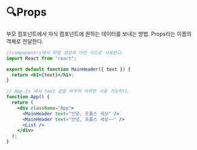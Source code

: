 <h1>🔍Props</h1>
<p> 부모 컴포넌트에서 자식 컴포넌트에 원하는 데이터를 보내는 방법. Props라는 이름의 객체로 전달한다. </p>

```jsx
//componentrs에서 파일 생성후 이런 식으로 사용한다.
import React from "react";

export default function MainHeader({ text }) {
  return <h1>{text}</h1>;
}

// App.js 에서 text 값을 바꾸어 여러번 사용 가능하다.
function App() {
  return (
    <div className="App">
      <MainHeader text="안녕, 프롭스 세상" />
      <MainHeader text="안녕, 프롭스 세상~~" />
      <List />
    </div>
  );
}
```
